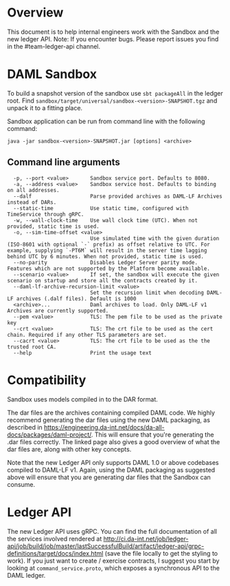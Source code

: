 # Overview
This document is to help internal engineers work with the Sandbox and the new ledger API.
Note: If you encounter bugs. Please report issues you find in the #team-ledger-api channel.

# DAML Sandbox

To build a snapshot version of the sandbox use `sbt packageAll` in the ledger root.
Find `sandbox/target/universal/sandbox-<version>-SNAPSHOT.tgz` and unpack it to a fitting place.

Sandbox application can be run from command line with the following command:

```
java -jar sandbox-<version>-SNAPSHOT.jar [options] <archive>
```

## Command line arguments

```
  -p, --port <value>       Sandbox service port. Defaults to 8080.
  -a, --address <value>    Sandbox service host. Defaults to binding on all addresses.
  --dalf                   Parse provided archives as DAML-LF Archives instead of DARs.
  --static-time            Use static time, configured with TimeService through gRPC.
  -w, --wall-clock-time    Use wall clock time (UTC). When not provided, static time is used.
  -o, --sim-time-offset <value>
                           Use simulated time with the given duration (ISO-8601 with optional `-` prefix) as offset relative to UTC. For example, supplying `-PT6M` will result in the server time lagging behind UTC by 6 minutes. When not provided, static time is used.
  --no-parity              Disables Ledger Server parity mode. Features which are not supported by the Platform become available.
  --scenario <value>       If set, the sandbox will execute the given scenario on startup and store all the contracts created by it.
  --daml-lf-archive-recursion-limit <value>
                           Set the recursion limit when decoding DAML-LF archives (.dalf files). Default is 1000
  <archive>...             Daml archives to load. Only DAML-LF v1 Archives are currently supported.
  --pem <value>            TLS: The pem file to be used as the private key
  --crt <value>            TLS: The crt file to be used as the cert chain. Required if any other TLS parameters are set.
  --cacrt <value>          TLS: The crt file to be used as the the trusted root CA.
  --help                   Print the usage text
```

# Compatibility

Sandbox uses models compiled in to the DAR format.

The dar files are the archives containing compiled DAML code. We highly recommend generating the dar files using the new DAML packaging, as described in https://engineering.da-int.net/docs/da-all-docs/packages/daml-project/. This will ensure that you're generating the .dar files correctly. The linked page also gives a good overview of what the dar files are, along with other key concepts.

Note that the new Ledger API only supports DAML 1.0 or above codebases compiled to DAML-LF v1. Again, using the DAML packaging as suggested above will ensure that you are generating dar files that the Sandbox can consume.

# Ledger API

The new Ledger API uses gRPC. You can find the full documentation of all the services involved rendered at http://ci.da-int.net/job/ledger-api/job/build/job/master/lastSuccessfulBuild/artifact/ledger-api/grpc-definitions/target/docs/index.html (save the file locally to get the styling to work). If you just want to create / exercise contracts, I suggest you start by looking at `command_service.proto`, which exposes a synchronous API to the DAML ledger. 
